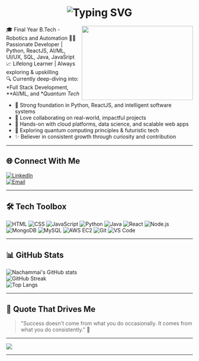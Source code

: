 <h1 align="center">
  <img src="https://readme-typing-svg.demolab.com?font=Fira+Code&size=25&pause=1000&center=true&vCenter=true&color=FF69B4&width=435&lines=Hi+there%2C+I'm+Nachammai+%F0%9F%92%8C;+%7C+Full+Stack+Developer+%7C" alt="Typing SVG" />
</h1>
<img align="right" width="300" height="200" src="https://media.giphy.com/media/L8K62iTDkzGX6/giphy.gif">


🎓 Final Year B.Tech - Robotics and Automation
👩‍💻 Passionate Developer | Python, ReactJS, AI/ML, UI/UX, SQL, Java, JavaSript
📈 Lifelong Learner | Always exploring & upskilling  
🔍 Currently deep-diving into: *Full Stack Development, **AI/ML, and **Quantum Tech*



- 🌟 Strong foundation in Python, ReactJS, and intelligent software systems  
- 🤝 Love collaborating on real-world, impactful projects  
- 💼 Hands-on with cloud platforms, data science, and scalable web apps  
- 🧠 Exploring quantum computing principles & futuristic tech  
- ✨ Believer in consistent growth through curiosity and contribution  

---

## 🌐 Connect With Me

[![LinkedIn](https://img.shields.io/badge/LinkedIn-Connect-blue?logo=linkedin&logoColor=white)](https://www.linkedin.com/in/nachammai3/)  
[![Email](https://img.shields.io/badge/Gmail-nachammai567@gmail.com-red?logo=gmail&logoColor=white)](mailto:nachammai3@gmail.com)

---

## 🛠️ Tech Toolbox

![HTML](https://img.shields.io/badge/HTML-e44d26?style=for-the-badge&logo=html5&logoColor=white)
![CSS](https://img.shields.io/badge/CSS-264de4?style=for-the-badge&logo=css3&logoColor=white)
![JavaScript](https://img.shields.io/badge/JavaScript-FFD700?style=for-the-badge&logo=javascript&logoColor=black)
![Python](https://img.shields.io/badge/Python-306998?style=for-the-badge&logo=python&logoColor=white)
![Java](https://img.shields.io/badge/Java-orange?style=for-the-badge&logo=java&logoColor=white)
![React](https://img.shields.io/badge/React-20232a?style=for-the-badge&logo=react&logoColor=61dafb)
![Node.js](https://img.shields.io/badge/Node.js-339933?style=for-the-badge&logo=nodedotjs&logoColor=white)
![MongoDB](https://img.shields.io/badge/MongoDB-4DB33D?style=for-the-badge&logo=mongodb&logoColor=white)
![MySQL](https://img.shields.io/badge/MySQL-00758F?style=for-the-badge&logo=mysql&logoColor=white)
![AWS EC2](https://img.shields.io/badge/AWS%20EC2-orange?style=for-the-badge&logo=amazonaws&logoColor=white)
![Git](https://img.shields.io/badge/Git-F05033?style=for-the-badge&logo=git&logoColor=white)
![VS Code](https://img.shields.io/badge/VS%20Code-007ACC?style=for-the-badge&logo=visualstudiocode&logoColor=white)

---

## 📊 GitHub Stats

![Nachammai's GitHub stats](https://github-readme-stats.vercel.app/api?username=Nachammai3&show_icons=true&theme=tokyonight&hide_border=true)  
![GitHub Streak](https://github-readme-streak-stats.herokuapp.com?user=Nachammai3&theme=tokyonight&hide_border=true)  
![Top Langs](https://github-readme-stats.vercel.app/api/top-langs/?username=Nachammai3&layout=compact&theme=tokyonight)

---

## 💬 Quote That Drives Me

> "Success doesn't come from what you do occasionally. It comes from what you do consistently." 🌟

---

[![](https://visitcount.itsvg.in/api?id=Nachammai3&icon=5&color=6)](https://visitcount.itsvg.in)

---
